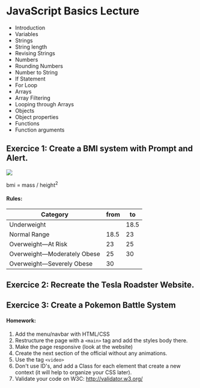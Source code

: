 # JavaScript Basics Lecture

- Introduction
- Variables
- Strings
- String length
- Revising Strings
- Numbers
- Rounding Numbers
- Number to String
- If Statement
- For Loop
- Arrays
- Array Filtering
- Looping through Arrays
- Objects
- Object properties
- Functions
- Function arguments

## Exercice 1: Create a BMI system with Prompt and Alert.
![](https://wikimedia.org/api/rest_v1/media/math/render/svg/a25f48e7bcb8270653f7b027e6dce80f0b6fcd90)

bmi = mass / height<sup>2</sup>

#### Rules:

| Category | from | to |
| -- | -- | -- |
| Underweight | | 18.5 |
| Normal Range | 18.5 | 23 |
| Overweight—At Risk | 23 | 25 |
| Overweight—Moderately Obese | 25 | 30 |
| Overweight—Severely Obese | 30 | |

## Exercice 2: Recreate the Tesla Roadster Website.

## Exercice 3: Create a Pokemon Battle System

#### Homework:
1. Add the menu/navbar with HTML/CSS
2. Restructure the page with a `<main>` tag and add the styles body there.
3. Make the page responsive (look at the website)
4. Create the next section of the official without any animations.
5. Use the tag `<video>`
6. Don't use ID's, and add a Class for each element that create a new context (it will help to organize your CSS later).
7. Validate your code on W3C: http://validator.w3.org/
